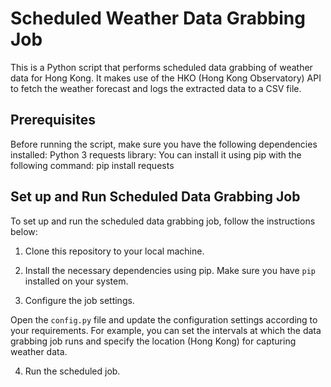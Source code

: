 # Scheduled Weather Data Grabbing Job
This is a Python script that performs scheduled data grabbing of weather data for Hong Kong. It makes use of the HKO (Hong Kong Observatory) API to fetch the weather forecast and logs the extracted data to a CSV file.

## Prerequisites
Before running the script, make sure you have the following dependencies installed:
Python 3
requests library: You can install it using pip with the following command:
pip install requests







## Set up and Run Scheduled Data Grabbing Job

To set up and run the scheduled data grabbing job, follow the instructions below:

1. Clone this repository to your local machine.
2. Install the necessary dependencies using pip.
Make sure you have `pip` installed on your system.

3. Configure the job settings.

Open the `config.py` file and update the configuration settings according to your requirements. For example, you can set the intervals at which the data grabbing job runs and specify the location (Hong Kong) for capturing weather data.

4. Run the scheduled job.

